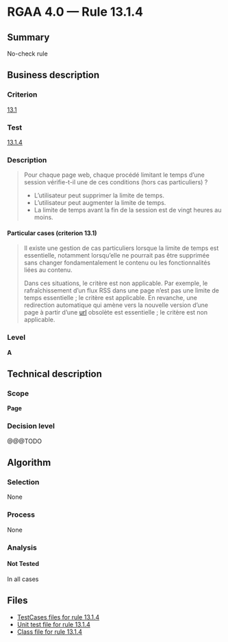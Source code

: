 # RGAA 4.0 — Rule 13.1.4

## Summary

No-check rule

## Business description

### Criterion

[13.1](https://www.numerique.gouv.fr/publications/rgaa-accessibilite/methode/criteres/#crit-13-1)

### Test

[13.1.4](https://www.numerique.gouv.fr/publications/rgaa-accessibilite/methode/criteres/#test-13-1-4)

### Description

> Pour chaque page web, chaque procédé limitant le temps d’une session vérifie-t-il une de ces conditions (hors cas particuliers) ?
> 
> * L’utilisateur peut supprimer la limite de temps.
> * L’utilisateur peut augmenter la limite de temps.
> * La limite de temps avant la fin de la session est de vingt heures au moins.

#### Particular cases (criterion 13.1)

> Il existe une gestion de cas particuliers lorsque la limite de temps est essentielle, notamment lorsqu’elle ne pourrait pas être supprimée sans changer fondamentalement le contenu ou les fonctionnalités liées au contenu.
> 
> Dans ces situations, le critère est non applicable. Par exemple, le rafraîchissement d’un flux RSS dans une page n’est pas une limite de temps essentielle ; le critère est applicable. En revanche, une redirection automatique qui amène vers la nouvelle version d’une page à partir d’une [url](https://www.numerique.gouv.fr/publications/rgaa-accessibilite/methode/glossaire/#url) obsolète est essentielle ; le critère est non applicable.

### Level

**A**


## Technical description

### Scope

**Page**

### Decision level

@@@TODO


## Algorithm

### Selection

None

### Process

None

### Analysis

#### Not Tested

In all cases


## Files

- [TestCases files for rule 13.1.4](https://gitlab.com/asqatasun/Asqatasun/-/tree/v5/rules/rules-rgaa4.0/src/test/resources/testcases/rgaa40/Rgaa40Rule130104/)
- [Unit test file for rule 13.1.4](https://gitlab.com/asqatasun/Asqatasun/-/blob/v5/rules/rules-rgaa4.0/src/test/java/org/asqatasun/rules/rgaa40/Rgaa40Rule130104Test.java)
- [Class file for rule 13.1.4](https://gitlab.com/asqatasun/Asqatasun/-/blob/v5/rules/rules-rgaa4.0/src/main/java/org/asqatasun/rules/rgaa40/Rgaa40Rule130104.java)


